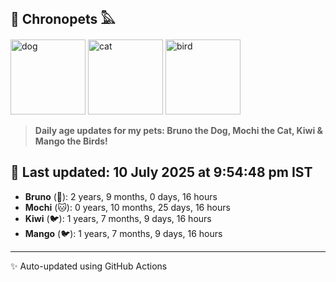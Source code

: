 ## 🐾 Chronopets 𓅓

<img src="https://media.giphy.com/media/3oriO0OEd9QIDdllqo/giphy.gif" width="120" height="120" alt="dog"> <img src="https://media.giphy.com/media/OmK8lulOMQ9XO/giphy.gif" width="120" height="120" alt="cat"> <img src="https://media.giphy.com/media/1dMNq7sH2v5i/giphy.gif" width="120" height="120" alt="bird"> 

> **Daily age updates for my pets: Bruno the Dog, Mochi the Cat, Kiwi & Mango the Birds!**

## 📅 Last updated: 10 July 2025 at 9:54:48 pm IST

- **Bruno** (🐶): 2 years, 9 months, 0 days, 16 hours
- **Mochi** (🐱): 0 years, 10 months, 25 days, 16 hours
- **Kiwi** (🐦): 1 years, 7 months, 9 days, 16 hours
- **Mango** (🐦): 1 years, 7 months, 9 days, 16 hours

---
✨ Auto-updated using GitHub Actions
